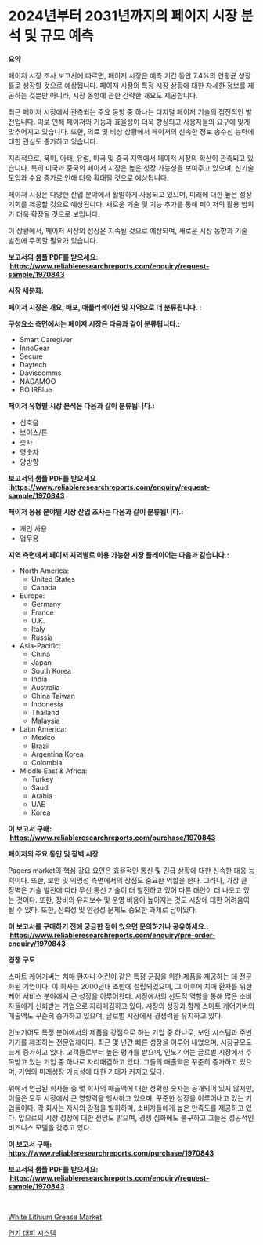 <p><h1>2024년부터 2031년까지의 페이지 시장 분석 및 규모 예측</h1></p><p><strong>요약</strong></p>
<p><p>페이저 시장 조사 보고서에 따르면, 페이저 시장은 예측 기간 동안 7.4%의 연평균 성장률로 성장할 것으로 예상됩니다. 페이저 시장의 특정 시장 상황에 대한 자세한 정보를 제공하는 것뿐만 아니라, 시장 동향에 관한 간략한 개요도 제공합니다.</p><p>최근 페이저 시장에서 관측되는 주요 동향 중 하나는 디지털 페이저 기술의 점진적인 발전입니다. 이로 인해 페이저의 기능과 효율성이 더욱 향상되고 사용자들의 요구에 맞게 맞추어지고 있습니다. 또한, 의료 및 비상 상황에서 페이저의 신속한 정보 송수신 능력에 대한 관심도 증가하고 있습니다.</p><p>지리적으로, 북미, 아태, 유럽, 미국 및 중국 지역에서 페이저 시장의 확산이 관측되고 있습니다. 특히 미국과 중국의 페이저 시장은 높은 성장 가능성을 보여주고 있으며, 신기술 도입과 수요 증가로 인해 더욱 확대될 것으로 예상됩니다.</p><p>페이저 시장은 다양한 산업 분야에서 활발하게 사용되고 있으며, 미래에 대한 높은 성장 기회를 제공할 것으로 예상됩니다. 새로운 기술 및 기능 추가를 통해 페이저의 활용 범위가 더욱 확장될 것으로 보입니다.</p><p>이 상황에서, 페이저 시장의 성장은 지속될 것으로 예상되며, 새로운 시장 동향과 기술 발전에 주목할 필요가 있습니다.</p></p>
<p><strong>보고서의 샘플 PDF를 받으세요: &nbsp;<a href="https://www.reliableresearchreports.com/enquiry/request-sample/1970843">https://www.reliableresearchreports.com/enquiry/request-sample/1970843</a></strong></p>
<p><strong>시장 세분화:</strong></p>
<p><strong> 페이저 시장은 개요, 배포, 애플리케이션 및 지역으로 더 분류됩니다. :</strong></p>
<p><strong>구성요소 측면에서는 페이저 시장은 다음과 같이 분류됩니다.:</strong></p>
<p><ul><li>Smart Caregiver</li><li>InnoGear</li><li>Secure</li><li>Daytech</li><li>Daviscomms</li><li>NADAMOO</li><li>BO IRBlue</li></ul></p>
<p><strong> 페이저 유형별 시장 분석은 다음과 같이 분류됩니다.:</strong></p>
<p><ul><li>신호음</li><li>보이스/톤</li><li>숫자</li><li>영숫자</li><li>양방향</li></ul></p>
<p><strong>보고서의 샘플 PDF를 받으세요 :<a href="https://www.reliableresearchreports.com/enquiry/request-sample/1970843">https://www.reliableresearchreports.com/enquiry/request-sample/1970843</a></strong></p>
<p><strong> 페이저 응용 분야별 시장 산업 조사는 다음과 같이 분류됩니다.:</strong></p>
<p><ul><li>개인 사용</li><li>업무용</li></ul></p>
<p><strong>지역 측면에서 페이저 지역별로 이용 가능한 시장 플레이어는 다음과 같습니다.:</strong></p>
<p><ul>
    <li>
        North America:
        <ul>
            <li>United States</li>
            <li>Canada</li>
        </ul>
    </li>
    <li>
        Europe:
        <ul>
            <li>Germany</li>
            <li>France</li>
            <li>U.K.</li>
            <li>Italy</li>
            <li>Russia</li>
        </ul>
    </li>
    <li>
        Asia-Pacific:
        <ul>
            <li>China</li>
            <li>Japan</li>
            <li>South Korea</li>
            <li>India</li>
            <li>Australia</li>
            <li>China Taiwan</li>
            <li>Indonesia</li>
            <li>Thailand</li>
            <li>Malaysia</li>
        </ul>
    </li>
    <li>
        Latin America:
        <ul>
            <li>Mexico</li>
            <li>Brazil</li>
            <li>Argentina Korea</li>
            <li>Colombia</li>
        </ul>
    </li>
    <li>
        Middle East & Africa:
        <ul>
            <li>Turkey</li>
            <li>Saudi</li>
            <li>Arabia</li>
            <li>UAE</li>
            <li>Korea</li>
        </ul>
    </li>
    </ul></p>
<p><strong>이 보고서 구매: &nbsp;<a href="https://www.reliableresearchreports.com/purchase/1970843">https://www.reliableresearchreports.com/purchase/1970843</a></strong></p>
<p><strong>페이저의 주요 동인 및 장벽 시장</strong></p>
<p><p>Pagers market의 핵심 강요 요인은 효율적인 통신 및 긴급 상황에 대한 신속한 대응 능력이다. 또한, 보안 및 익명성 측면에서의 장점도 중요한 역할을 한다. 그러나, 가장 큰 장벽은 기술 발전에 따라 무선 통신 기술이 더 발전하고 있어 다른 대안이 더 나오고 있는 것이다. 또한, 장비의 유지보수 및 운영 비용이 높아지는 것도 시장에 대한 어려움이 될 수 있다. 또한, 신뢰성 및 안정성 문제도 중요한 과제로 남아있다.</p></p>
<p><strong>이 보고서를 구매하기 전에 궁금한 점이 있으면 문의하거나 공유하세요.: &nbsp;<a href="https://www.reliableresearchreports.com/enquiry/pre-order-enquiry/1970843">https://www.reliableresearchreports.com/enquiry/pre-order-enquiry/1970843</a></strong></p>
<p><strong>경쟁 구도</strong></p>
<p><p>스마트 케어기버는 치매 환자나 어린이 같은 특정 군집을 위한 제품을 제공하는 데 전문화된 기업이다. 이 회사는 2000년대 초반에 설립되었으며, 그 이후에 치매 환자를 위한 케어 서비스 분야에서 큰 성장을 이루어왔다. 시장에서의 선도적 역할을 통해 많은 소비자들에게 신뢰받는 기업으로 자리매김하고 있다. 시장의 성장과 함께 스마트 케어기버의 매출액도 꾸준히 증가하고 있으며, 글로벌 시장에서 경쟁력을 유지하고 있다.</p><p>인노기어도 특정 분야에서의 제품을 강점으로 하는 기업 중 하나로, 보안 시스템과 주변기기를 제조하는 전문업체이다. 최근 몇 년간 빠른 성장을 이루어 내었으며, 시장규모도 크게 증가하고 있다. 고객들로부터 높은 평가를 받으며, 인노기어는 글로벌 시장에서 주목받고 있는 기업 중 하나로 자리매김하고 있다. 그들의 매출액은 꾸준히 증가하고 있으며, 기업의 미래성장 가능성에 대한 기대가 커지고 있다.</p><p>위에서 언급된 회사들 중 몇 회사의 매출액에 대한 정확한 숫자는 공개되어 있지 않지만, 이들은 모두 시장에서 큰 영향력을 행사하고 있으며, 꾸준한 성장을 이루어내고 있는 기업들이다. 각 회사는 자사의 강점을 발휘하며, 소비자들에게 높은 만족도를 제공하고 있다. 앞으로의 시장 성장에 대한 전망도 밝으며, 경쟁 심화에도 불구하고 그들은 성공적인 비즈니스 모델을 갖추고 있다.</p></p>
<p><strong>이 보고서 구매: &nbsp; <a href="https://www.reliableresearchreports.com/purchase/1970843">https://www.reliableresearchreports.com/purchase/1970843</a></strong></p>
<p><strong>보고서의 샘플 PDF를 받으세요: &nbsp;<a href="https://www.reliableresearchreports.com/enquiry/request-sample/1970843">https://www.reliableresearchreports.com/enquiry/request-sample/1970843</a></strong><strong></strong></p>
<p>&nbsp;</p>
<p><p><a href="https://picayune-night-cbd.notion.site/White-Lithium-Grease-Market-Size-Share-Trends-Analysis-Report-By-Material-By-Type-By-End-user--1e3eb0b02b6a41e6a00f874bea274463">White Lithium Grease Market</a></p><p><a href="https://github.com/CorEmtymerich56566/Market-Research-Report-List-1/blob/main/689649211398.md">연기 대피 시스템</a></p></p>
